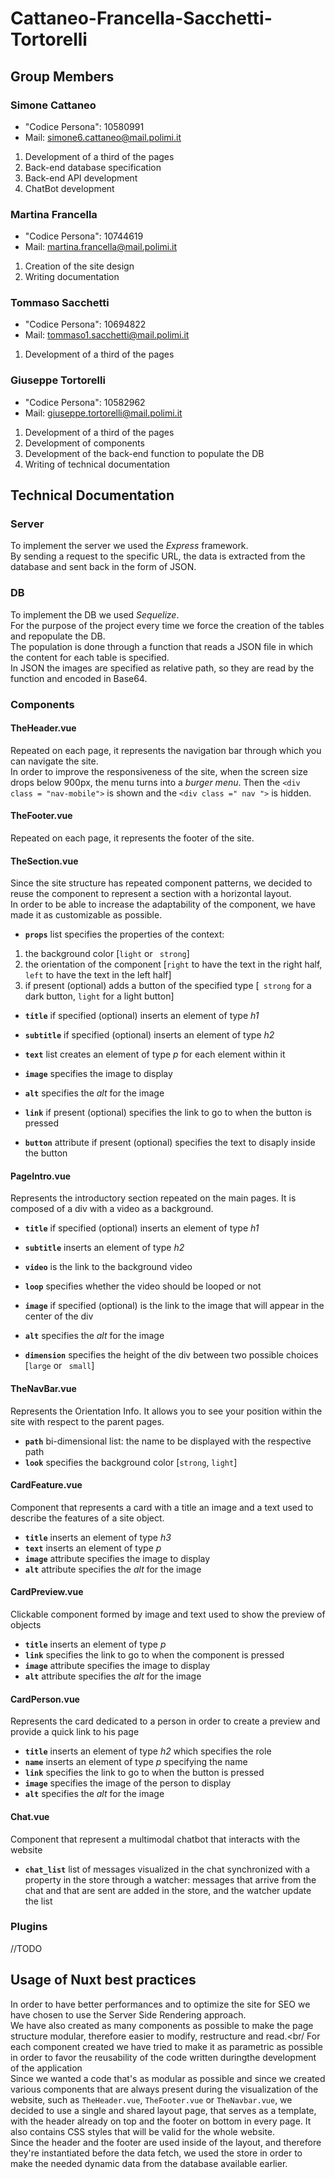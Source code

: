 # Cattaneo-Francella-Sacchetti-Tortorelli

## Group Members

### Simone Cattaneo

- "Codice Persona": 10580991
- Mail: simone6.cattaneo@mail.polimi.it

1. Development of a third of the pages
2. Back-end database specification
3. Back-end API development
4. ChatBot development

### Martina Francella

- "Codice Persona": 10744619
- Mail: martina.francella@mail.polimi.it

1. Creation of the site design
2. Writing documentation

### Tommaso Sacchetti

- "Codice Persona": 10694822
- Mail: tommaso1.sacchetti@mail.polimi.it

1. Development of a third of the pages

### Giuseppe Tortorelli

- "Codice Persona": 10582962
- Mail: giuseppe.tortorelli@mail.polimi.it

1. Development of a third of the pages
2. Development of components
3. Development of the back-end function to populate the DB
4. Writing of technical documentation

## Technical Documentation

### Server

To implement the server we used the _Express_ framework.<br/>
By sending a request to the specific URL, the data is extracted from the database and sent back in the form of JSON.

### DB

To implement the DB we used _Sequelize_.<br/>
For the purpose of the project every time we force the creation of the tables and repopulate the DB.<br/>
The population is done through a function that reads a JSON file in which the content for each table is specified. <br/> In JSON the images are specified as relative path, so they are read by the function and encoded in Base64.

### Components

#### **TheHeader.vue**

Repeated on each page, it represents the navigation bar through which you can navigate the site. <br/>
In order to improve the responsiveness of the site, when the screen size drops below 900px, the menu turns into a _burger menu_. Then the `<div class = "nav-mobile">` is shown and the `<div class =" nav ">` is hidden.


#### **TheFooter.vue**

Repeated on each page, it represents the footer of the site.

#### **TheSection.vue**

Since the site structure has repeated component patterns, we decided to reuse the component to represent a section with a horizontal layout. <br/>
In order to be able to increase the adaptability of the component, we have made it as customizable as possible.

- **`props`** list specifies the properties of the context:

1. the background color [```light``` or ``` strong```]
2. the orientation of the component [```right``` to have the text in the right half, ```left``` to have the text in the left half]
3. if present (optional) adds a button of the specified type [``` strong``` for a dark button, ```light``` for a light button]

- **`title`** if specified (optional) inserts an element of type _h1_

- **`subtitle`** if specified (optional) inserts an element of type _h2_

- **`text`** list creates an element of type _p_ for each element within it

- **`image`** specifies the image to display

- **`alt`** specifies the _alt_ for the image

- **`link`** if present (optional) specifies the link to go to when the button is pressed

- **`button`** attribute if present (optional) specifies the text to disaply inside the button

#### **PageIntro.vue**

Represents the introductory section repeated on the main pages. It is composed of a div with a video as a background.

- **`title`** if specified (optional) inserts an element of type _h1_

- **`subtitle`** inserts an element of type _h2_

- **`video`** is the link to the background video

- **`loop`** specifies whether the video should be looped or not

- **`image`** if specified (optional) is the link to the image that will appear in the center of the div

- **`alt`** specifies the _alt_ for the image

- **`dimension`** specifies the height of the div between two possible choices [```large``` or ``` small```]

#### **TheNavBar.vue**

Represents the Orientation Info. It allows you to see your position within the site with respect to the parent pages.

- **`path`** bi-dimensional list: the name to be displayed with the respective path
- **`look`** specifies the background color [```strong```, ```light```]

#### **CardFeature.vue**

Component that represents a card with a title an image and a text used to describe the features of a site object.

- **`title`** inserts an element of type _h3_
- **`text`** inserts an element of type _p_
- **`image`** attribute specifies the image to display
- **`alt`** attribute specifies the _alt_ for the image

#### **CardPreview.vue**

Clickable component formed by image and text used to show the preview of objects

- **`title`** inserts an element of type _p_
- **`link`** specifies the link to go to when the component is pressed
- **`image`** attribute specifies the image to display
- **`alt`** attribute specifies the _alt_ for the image

#### **CardPerson.vue**

Represents the card dedicated to a person in order to create a preview and provide a quick link to his page

- **`title`** inserts an element of type _h2_ which specifies the role
- **`name`** inserts an element of type _p_ specifying the name
- **`link`** specifies the link to go to when the button is pressed
- **`image`** specifies the image of the person to display
- **`alt`** specifies the _alt_ for the image

#### **Chat.vue**

Component that represent a multimodal chatbot that interacts with the website

- **`chat_list`** list of messages visualized in the chat synchronized with a property in the store through a watcher: messages that arrive from the chat and that are sent are added in the store, and the watcher update the list

### Plugins

//TODO

## Usage of Nuxt best practices

In order to have better performances and to optimize the site for SEO we have chosen to use the Server Side Rendering approach.<br/>
We have also created as many components as possible to make the page structure modular, therefore easier to modify, restructure and read.<br/
For each component created we have tried to make it as parametric as possible in order to favor the reusability of the code written duringthe development of the application</br>
Since we wanted a code that's as modular as possible and since we created various components that are always present during the visualization of the website, such as <code>TheHeader.vue</code>, <code>TheFooter.vue</code> or <code>TheNavbar.vue</code>, we decided to use a single and shared layout page, that serves as a template, with the header already on top and the footer on bottom in every page. It also contains CSS styles that will be valid for the whole website.</br>
Since the header and the footer are used inside of the layout, and therefore they're instantiated before the data fetch, we used the store in order to make the needed dynamic data from the database available earlier.</br>

